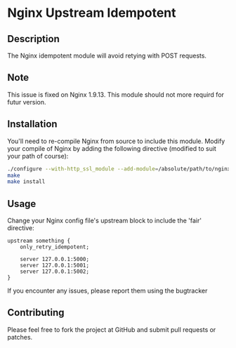 # Nginx Upstream Idempotent

## Description

The Nginx idempotent module will avoid retying with POST requests.

## Note
This issue is fixed on Nginx 1.9.13.
This module should not more requird for futur version.

## Installation

You'll need to re-compile Nginx from source to include this module.
Modify your compile of Nginx by adding the following directive
(modified to suit your path of course):

```bash
./configure --with-http_ssl_module --add-module=/absolute/path/to/nginx-upstream-idempotent
make
make install
```

## Usage

Change your Nginx config file's upstream block to include the 'fair' directive:

```nginx
upstream something {
    only_retry_idempotent;

    server 127.0.0.1:5000;
    server 127.0.0.1:5001;
    server 127.0.0.1:5002;
}
```

If you encounter any issues, please report them using the bugtracker

## Contributing

Please feel free to fork the project at GitHub and submit pull requests or patches.

